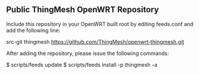 Public ThingMesh OpenWRT Repository
-----------------------------------

Include this repository in your OpenWRT built root by editing feeds.conf
and add the following line:

src-git thingmesh https://github.com/ThingMesh/openwrt-thingmesh.git

After adding the repository, please issue the following commands:

$ scripts/feeds update
$ scripts/feeds install -p thingmesh -a

